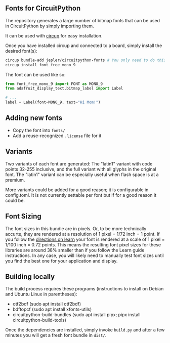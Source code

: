 ## Fonts for CircuitPython

<!-- SPDX-FileCopyrightText: 2023 Jeff Epler for Adafruit Industries -->
<!-- SPDX-License-Identifier: MIT -->

The repository generates a large number of bitmap fonts that can be
used in CircuitPython by simply importing them.

It can be used with [circup](https://pypi.org/project/circup/) for easy installation.

Once you have installed circup and connected to a board, simply install the desired font(s):

```sh
circup bundle-add jepler/circuitpython-fonts # You only need to do this once
circup install font_free_mono_9
```

The font can be used like so:
```python
from font_free_mono_9 import FONT as MONO_9
from adafruit_display_text.bitmap_label import Label

# ...
label = Label(font=MONO_9, text="Hi Mom!")
```

## Adding new fonts

 * Copy the font into `fonts/`
 * Add a reuse-recognized `.license` file for it

## Variants

Two variants of each font are generated: The "latin1" variant with code points 32-255 inclusive, and the full variant with all glyphs in the original font. The "latin1" variant can be especially useful when flash space is at a premium.

More variants could be added for a good reason; it is configurable in config.toml. It is not currently settable per font but if for a good reason it could be.

## Font Sizing

The font sizes in this bundle are in pixels.
Or, to be more technically accurte, they are rendered at a resolution of 1 pixel = 1/72 inch = 1 point.
If you follow the [directions on learn](https://learn.adafruit.com/custom-fonts-for-pyportal-circuitpython-display/use-otf2bdf) your font is rendered at a scale of 1 pixel = 1/100 inch = 0.72 points.
This means the resulting font pixel sizes for these libraries are around 38% smaller than if you follow the Learn guide instructions.
In any case, you will likely need to manually test font sizes until you find the best one for your application and display.

## Building locally

The build process requires these programs (instructions to install on Debian and Ubuntu Linux in parentheses):
 * otf2bdf (sudo apt install otf2bdf)
 * bdftopcf (sudo apt install xfonts-utils)
 * circuitpython-build-bundles (sudo apt install pipx; pipx install circuitpython-build-tools)

Once the dependencies are installed, simply invoke `build.py` and after a few minutes you will get a fresh font bundle in `dist/`.
